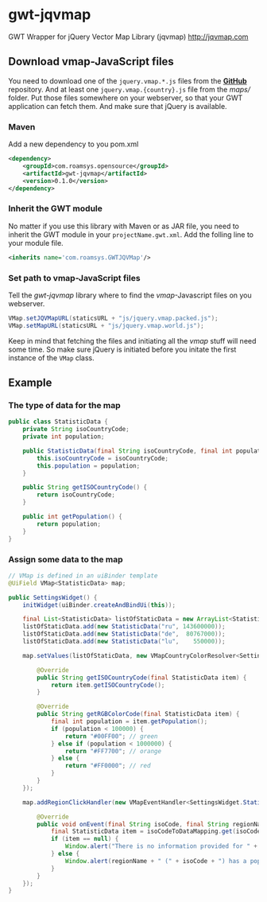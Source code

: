 # gwt-jqvmap
GWT Wrapper for jQuery Vector Map Library (jqvmap) http://jqvmap.com

## Download vmap-JavaScript files
You need to download one of the `jquery.vmap.*.js` files from the [__GitHub__ ](https://github.com/manifestinteractive/jqvmap) repository. And at least one `jquery.vmap.{country}.js` file from the _maps/_ folder. Put those files somewhere on your webserver, so that your GWT application can fetch them. And make sure that jQuery is available.

### Maven
Add a new dependency to you pom.xml
````xml
<dependency>
    <groupId>com.roamsys.opensource</groupId>
    <artifactId>gwt-jqvmap</artifactId>
    <version>0.1.0</version>
</dependency>
````
### Inherit the GWT module
No matter if you use this library with Maven or as JAR file, you need to inherit the GWT module in your `projectName.gwt.xml`. Add the folling line to your module file.
````xml
<inherits name='com.roamsys.GWTJQVMap'/>
````
### Set path to vmap-JavaScript files
Tell the _gwt-jqvmap_ library where to find the _vmap_-Javascript files on you webserver.
````java
VMap.setJQVMapURL(staticsURL + "js/jquery.vmap.packed.js");
VMap.setMapURL(staticsURL + "js/jquery.vmap.world.js");
````
Keep in mind that fetching the files and initiating all the _vmap_ stuff will need some time. So make sure jQuery is initiated before you initate the first instance of the `VMap` class.
## Example
### The type of data for the map
````java
public class StatisticData {
    private String isoCountryCode;
    private int population;

    public StatisticData(final String isoCountryCode, final int population) {
        this.isoCountryCode = isoCountryCode;
        this.population = population;
    }

    public String getISOCountryCode() {
        return isoCountryCode;
    }

    public int getPopulation() {
        return population;
    }
}
````
### Assign some data to the map
````java
// VMap is defined in an uiBinder template
@UiField VMap<StatisticData> map;

public SettingsWidget() {
    initWidget(uiBinder.createAndBindUi(this));

    final List<StatisticData> listOfStaticData = new ArrayList<StatisticData>();
    listOfStaticData.add(new StatisticData("ru", 143600000));
    listOfStaticData.add(new StatisticData("de",  80767000));
    listOfStaticData.add(new StatisticData("lu",    550000));

    map.setValues(listOfStaticData, new VMapCountryColorResolver<SettingsWidget.StatisticData>() {

        @Override
        public String getISOCountryCode(final StatisticData item) {
            return item.getISOCountryCode();
        }

        @Override
        public String getRGBColorCode(final StatisticData item) {
            final int population = item.getPopulation();
            if (population < 100000) {
                return "#00FF00"; // green
            } else if (population < 1000000) {
                return "#FF7700"; // orange
            } else {
                return "#FF0000"; // red
            }
        }
    });

    map.addRegionClickHandler(new VMapEventHandler<SettingsWidget.StatisticData>() {

        @Override
        public void onEvent(final String isoCode, final String regionName, final Map<String, StatisticData> isoCodeToDataMapping) {
            final StatisticData item = isoCodeToDataMapping.get(isoCode);
            if (item == null) {
                Window.alert("There is no information provided for " + regionName + " (" + isoCode + ")");
            } else {
                Window.alert(regionName + " (" + isoCode + ") has a population of " + item.getPopulation());
            }
        }
    });
}
````